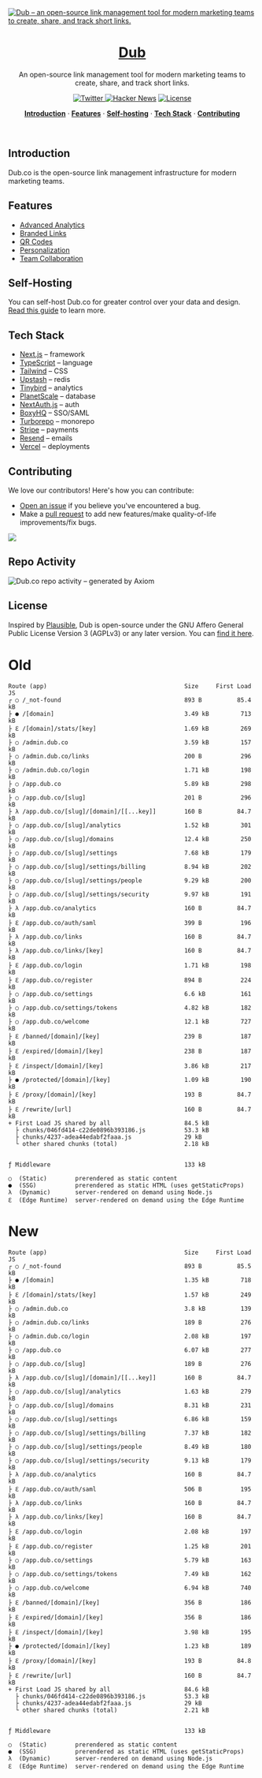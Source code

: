 <a href="https://dub.co">
  <img alt="Dub – an open-source link management tool for modern marketing teams to create, share, and track short links." src="https://github.com/dubinc/dub/assets/28986134/8f70a87f-4f13-426a-9785-a47f77433edd">
  <h1 align="center">Dub</h1>
</a>

<p align="center">
  An open-source link management tool for modern marketing teams to create, share, and track short links.
</p>

<p align="center">
  <a href="https://twitter.com/dubdotco">
    <img src="https://img.shields.io/twitter/follow/dubdotco?style=flat&label=%40dubdotco&logo=twitter&color=0bf&logoColor=fff" alt="Twitter" />
  </a>
  <a href="https://news.ycombinator.com/item?id=32939407"><img src="https://img.shields.io/badge/Hacker%20News-255-%23FF6600" alt="Hacker News"></a>
  <a href="https://github.com/dubinc/dub/blob/main/LICENSE">
    <img src="https://img.shields.io/github/license/dubinc/dub?label=license&logo=github&color=f80&logoColor=fff" alt="License" />
  </a>
</p>

<p align="center">
  <a href="#introduction"><strong>Introduction</strong></a> ·
  <a href="#features"><strong>Features</strong></a> ·
  <a href="#self-hosting"><strong>Self-hosting</strong></a> ·
  <a href="#tech-stack"><strong>Tech Stack</strong></a> ·
  <a href="#contributing"><strong>Contributing</strong></a>
</p>
<br/>

## Introduction

Dub.co is the open-source link management infrastructure for modern marketing teams.

## Features

- [Advanced Analytics](https://dub.co/features/analytics)
- [Branded Links](https://dub.co/features/branded-links)
- [QR Codes](https://dub.co/features/qr-codes)
- [Personalization](https://dub.co/features/personalization)
- [Team Collaboration](https://dub.co/features/collaboration)

## Self-Hosting

You can self-host Dub.co for greater control over your data and design. [Read this guide](https://dub.co/docs/self-hosting/guide) to learn more.

## Tech Stack

- [Next.js](https://nextjs.org/) – framework
- [TypeScript](https://www.typescriptlang.org/) – language
- [Tailwind](https://tailwindcss.com/) – CSS
- [Upstash](https://upstash.com/) – redis
- [Tinybird](https://tinybird.com/) – analytics
- [PlanetScale](https://planetscale.com/) – database
- [NextAuth.js](https://next-auth.js.org/) – auth
- [BoxyHQ](https://boxyhq.com/enterprise-sso) – SSO/SAML
- [Turborepo](https://turbo.build/repo) – monorepo
- [Stripe](https://stripe.com/) – payments
- [Resend](https://resend.com/) – emails
- [Vercel](https://vercel.com/) – deployments

## Contributing

We love our contributors! Here's how you can contribute:

- [Open an issue](https://github.com/dubinc/dub/issues) if you believe you've encountered a bug.
- Make a [pull request](https://github.com/dubinc/dub/pull) to add new features/make quality-of-life improvements/fix bugs.

<a href="https://github.com/dubinc/dub/graphs/contributors">
  <img src="https://contrib.rocks/image?repo=dubinc/dub" />
</a>

## Repo Activity

![Dub.co repo activity – generated by Axiom](https://repobeats.axiom.co/api/embed/c90805656bae44a62c62b38222270d5f697fcfb1.svg "Repobeats analytics image")

## License

Inspired by [Plausible](https://plausible.io/), Dub is open-source under the GNU Affero General Public License Version 3 (AGPLv3) or any later version. You can [find it here](https://github.com/dubinc/dub/blob/main/LICENSE.md).

# Old
```
Route (app)                                       Size     First Load JS
┌ ○ /_not-found                                   893 B          85.4 kB
├ ● /[domain]                                     3.49 kB         713 kB
├ ℇ /[domain]/stats/[key]                         1.69 kB         269 kB
├ ○ /admin.dub.co                                 3.59 kB         157 kB
├ ○ /admin.dub.co/links                           200 B           296 kB
├ ○ /admin.dub.co/login                           1.71 kB         198 kB
├ ○ /app.dub.co                                   5.89 kB         298 kB
├ ○ /app.dub.co/[slug]                            201 B           296 kB
├ λ /app.dub.co/[slug]/[domain]/[[...key]]        160 B          84.7 kB
├ ○ /app.dub.co/[slug]/analytics                  1.52 kB         301 kB
├ ○ /app.dub.co/[slug]/domains                    12.4 kB         250 kB
├ ○ /app.dub.co/[slug]/settings                   7.68 kB         179 kB
├ ○ /app.dub.co/[slug]/settings/billing           8.94 kB         202 kB
├ ○ /app.dub.co/[slug]/settings/people            9.29 kB         200 kB
├ ○ /app.dub.co/[slug]/settings/security          9.97 kB         191 kB
├ λ /app.dub.co/analytics                         160 B          84.7 kB
├ ℇ /app.dub.co/auth/saml                         399 B           196 kB
├ λ /app.dub.co/links                             160 B          84.7 kB
├ λ /app.dub.co/links/[key]                       160 B          84.7 kB
├ ℇ /app.dub.co/login                             1.71 kB         198 kB
├ ℇ /app.dub.co/register                          894 B           224 kB
├ ○ /app.dub.co/settings                          6.6 kB          161 kB
├ ○ /app.dub.co/settings/tokens                   4.82 kB         182 kB
├ ○ /app.dub.co/welcome                           12.1 kB         727 kB
├ ℇ /banned/[domain]/[key]                        239 B           187 kB
├ ℇ /expired/[domain]/[key]                       238 B           187 kB
├ ℇ /inspect/[domain]/[key]                       3.86 kB         217 kB
├ ● /protected/[domain]/[key]                     1.09 kB         190 kB
├ ℇ /proxy/[domain]/[key]                         193 B          84.7 kB
├ ℇ /rewrite/[url]                                160 B          84.7 kB
+ First Load JS shared by all                     84.5 kB
  ├ chunks/046fd414-c22de0896b393186.js           53.3 kB
  ├ chunks/4237-adea44edabf2faaa.js               29 kB
  └ other shared chunks (total)                   2.18 kB


ƒ Middleware                                      133 kB

○  (Static)        prerendered as static content
●  (SSG)           prerendered as static HTML (uses getStaticProps)
λ  (Dynamic)       server-rendered on demand using Node.js
ℇ  (Edge Runtime)  server-rendered on demand using the Edge Runtime
```

# New
```
Route (app)                                       Size     First Load JS
┌ ○ /_not-found                                   893 B          85.5 kB
├ ● /[domain]                                     1.35 kB         718 kB
├ ℇ /[domain]/stats/[key]                         1.57 kB         249 kB
├ ○ /admin.dub.co                                 3.8 kB          139 kB
├ ○ /admin.dub.co/links                           189 B           276 kB
├ ○ /admin.dub.co/login                           2.08 kB         197 kB
├ ○ /app.dub.co                                   6.07 kB         277 kB
├ ○ /app.dub.co/[slug]                            189 B           276 kB
├ λ /app.dub.co/[slug]/[domain]/[[...key]]        160 B          84.7 kB
├ ○ /app.dub.co/[slug]/analytics                  1.63 kB         279 kB
├ ○ /app.dub.co/[slug]/domains                    8.31 kB         231 kB
├ ○ /app.dub.co/[slug]/settings                   6.86 kB         159 kB
├ ○ /app.dub.co/[slug]/settings/billing           7.37 kB         182 kB
├ ○ /app.dub.co/[slug]/settings/people            8.49 kB         180 kB
├ ○ /app.dub.co/[slug]/settings/security          9.13 kB         179 kB
├ λ /app.dub.co/analytics                         160 B          84.7 kB
├ ℇ /app.dub.co/auth/saml                         506 B           195 kB
├ λ /app.dub.co/links                             160 B          84.7 kB
├ λ /app.dub.co/links/[key]                       160 B          84.7 kB
├ ℇ /app.dub.co/login                             2.08 kB         197 kB
├ ℇ /app.dub.co/register                          1.25 kB         201 kB
├ ○ /app.dub.co/settings                          5.79 kB         163 kB
├ ○ /app.dub.co/settings/tokens                   7.49 kB         162 kB
├ ○ /app.dub.co/welcome                           6.94 kB         740 kB
├ ℇ /banned/[domain]/[key]                        356 B           186 kB
├ ℇ /expired/[domain]/[key]                       356 B           186 kB
├ ℇ /inspect/[domain]/[key]                       3.98 kB         195 kB
├ ● /protected/[domain]/[key]                     1.23 kB         189 kB
├ ℇ /proxy/[domain]/[key]                         193 B          84.8 kB
├ ℇ /rewrite/[url]                                160 B          84.7 kB
+ First Load JS shared by all                     84.6 kB
  ├ chunks/046fd414-c22de0896b393186.js           53.3 kB
  ├ chunks/4237-adea44edabf2faaa.js               29 kB
  └ other shared chunks (total)                   2.21 kB


ƒ Middleware                                      133 kB

○  (Static)        prerendered as static content
●  (SSG)           prerendered as static HTML (uses getStaticProps)
λ  (Dynamic)       server-rendered on demand using Node.js
ℇ  (Edge Runtime)  server-rendered on demand using the Edge Runtime
```